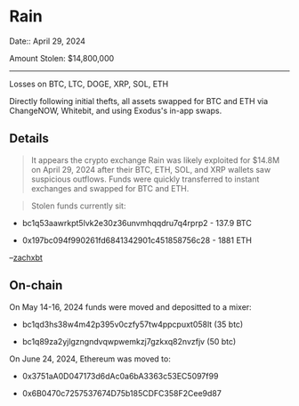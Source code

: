 # Rain 

Date:: April 29, 2024

Amount Stolen: $14,800,000


---

Losses on BTC, LTC, DOGE, XRP, SOL, ETH

Directly following initial thefts, all assets swapped for BTC and ETH via ChangeNOW, Whitebit, and using Exodus's in-app swaps.

## Details

> It appears the crypto exchange Rain was likely exploited for $14.8M on April 29, 2024 after their BTC, ETH, SOL, and XRP wallets saw suspicious outflows. Funds were quickly transferred to instant exchanges and swapped for BTC and ETH.

> Stolen funds currently sit:

- bc1q53aawrkpt5lvk2e30z36unvmhqqdru7q4rprp2 - 137.9 BTC 

- 0x197bc094f990261fd6841342901c451858756c28 - 1881 ETH

–[zachxbt](https://t.me/investigations/122)


## On-chain

On May 14-16, 2024 funds were moved and depositted to a mixer:

- bc1qd3hs38w4m42p395v0czfy57tw4ppcpuxt058lt (35 btc)

- bc1q89za2yjlgzngndvqwpwemkzj7gzkxq82nvzfjv (50 btc)


On June 24, 2024, Ethereum was moved to:

- 0x3751aA0D047173d6dAc0a6bA3363c53EC5097f99

- 0x6B0470c7257537674D75b185CDFC358F2Cee9d87